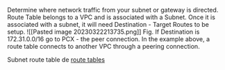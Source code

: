 Determine where network traffic from your subnet or gateway is directed.
Route Table belongs to a VPC and is associated with a Subnet.
Once it is associated with a subnet, it will need Destination - Target Routes to be setup.
![[Pasted image 20230322213735.png]]
Fig. If Destination is 172.31.0.0/16 go to PCX - the peer connection.
In the example above, a route table connects to another VPC through a peering connection.


Subnet route table de
 [route tables](https://docs.aws.amazon.com/vpc/latest/userguide/VPC_Route_Tables.html) 